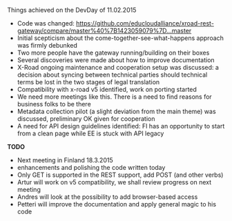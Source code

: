 Things achieved on the DevDay of 11.02.2015

* Code was changed: https://github.com/educloudalliance/xroad-rest-gateway/compare/master%40%7B1423059079%7D...master
* Initial scepticism about the come-together-see-what-happens approach was firmly debunked
* Two more people have the gateway running/building on their boxes
* Several discoveries were made about how to improve documentation 
* X-Road ongoing maintenance and cooperation setup was discussed: a decision about syncing between technical parties should technical terms be lost in the two stages of legal translation
* Compatibility with x-road v5 identified, work on porting started
* We need more meetings like this. There is a need to find reasons for business folks to be there
* Metadata collection pilot (a slight deviation from the main theme) was discussed, preliminary OK given for cooperation
* A need for API design guidelines identified: FI has an opportunity to start from a clean page while EE is stuck with API legacy

**TODO**
* Next meeting in Finland 18.3.2015
* enhancements and polishing the code written today
* Only GET is supported in the REST support, add POST (and other verbs)
* Artur will work on v5 compatibility, we shall review progress on next meeting
* Andres will look at the possibility to add browser-based access
* Petteri will improve the documentation and apply general magic to his code 
